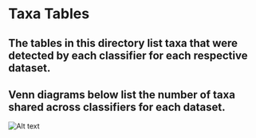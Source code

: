 # Taxa Tables
## The tables in this directory list taxa that were detected by each classifier for each respective dataset.
## Venn diagrams below list the number of taxa shared across classifiers for each dataset.

![Alt text](https://github.com/erichards52/Master-Project/edit/master/taxTables/HomoRespVenn.tiff "Optional Title")
